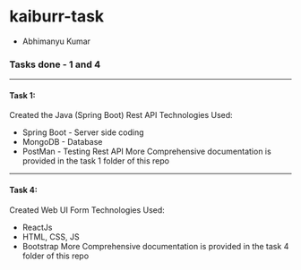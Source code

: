 # kaiburr-task
* Abhimanyu Kumar

### Tasks done - 1 and 4 ###
----
#### Task 1: ####
Created the Java (Spring Boot) Rest API
Technologies Used:
* Spring Boot - Server side coding
* MongoDB - Database
* PostMan - Testing Rest API
More Comprehensive documentation is provided in the task 1 folder of this repo
----
#### Task 4: ####
Created Web UI Form
Technologies Used:
* ReactJs
* HTML, CSS, JS
* Bootstrap
More Comprehensive documentation is provided in the task 4 folder of this repo
